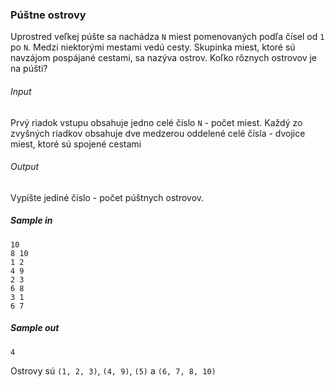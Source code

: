 ### Púštne ostrovy
Uprostred veľkej púšte sa nachádza `N` miest pomenovaných podľa čísel od `1` po `N`. Medzi niektorými mestami vedú cesty. Skupinka miest, ktoré sú navzájom pospájané cestami, sa nazýva ostrov. Koľko rôznych ostrovov je na púšti?

###### Input
Prvý riadok vstupu obsahuje jedno celé číslo `N` - počet miest.
Každý zo zvyšných riadkov obsahuje dve medzerou oddelené celé čísla - dvojice miest, ktoré sú spojené cestami

###### Output
Vypíšte jediné číslo - počet púštnych ostrovov.

##### Sample in
```
10
8 10
1 2
4 9
2 3
6 8
3 1
6 7
```

##### Sample out
```
4
```
Ostrovy sú `(1, 2, 3)`, `(4, 9)`, `(5)` a `(6, 7, 8, 10)`
